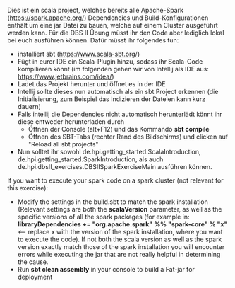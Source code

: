 Dies ist ein scala project, welches bereits alle Apache-Spark (https://spark.apache.org/) Dependencies und Build-Konfigurationen enthält um eine jar Datei zu bauen, welche auf einem Cluster ausgeführt werden kann.
Für die DBS II Übung müsst ihr den Code aber lediglich lokal bei euch ausführen können. 
Dafür müsst ihr folgendes tun:
- installiert sbt (https://www.scala-sbt.org/)
- Fügt in eurer IDE ein Scala-Plugin hinzu, sodass ihr Scala-Code kompilieren könnt (im folgenden gehen wir von Intellij als IDE aus: https://www.jetbrains.com/idea/)
- Ladet das Projekt herunter und öffnet es in der IDE
- Intellij sollte dieses nun automatisch als ein sbt Project erkennen (die Initialisierung, zum Beispiel das Indizieren der Dateien kann kurz dauern)
- Falls intellij die Dependencies nicht automatisch herunterlädt könnt ihr diese entweder herunterladen durch
  - Öffnen der Console (alt+F12) und das Kommando **sbt compile**
  - Öffnen des SBT-Tabs (rechter Rand des Bildschirms) und clicken auf "Reload all sbt projects"
- Nun solltet ihr sowohl de.hpi.getting_started.ScalaIntroduction, de.hpi.getting_started.SparkIntroduction, als auch de.hpi.dbsII_exercises.DBSIISparkExerciseMain ausführen können.

If you want to execute your spark code on a spark cluster (not relevant for this exercise):
- Modify the settings in the build.sbt to match the spark installation (Relevant settings are both the **scalaVersion** parameter, as well as the specific versions of all the spark packages (for example in: **libraryDependencies += "org.apache.spark" %% "spark-core" % "x"** <-- replace x with the version of the spark installation, where you want to execute the code). If not both the scala version as well as the spark version exactly match those of the spark installation you will encounter errors while executing the jar that are not really helpful in determining the cause.
- Run **sbt clean assembly** in your console to build a Fat-jar for deployment 

